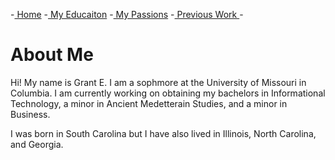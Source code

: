-[ Home](readMe.md)
-[ My Educaiton](myEducation.md)
-[ My Passions](myHobbies.md)
-[ Previous Work ](myWork.md)-

# **About Me**

Hi! My name is Grant E. I am a sophmore at the University of Missouri in Columbia.
I am currently working on obtaining my bachelors in Informational Technology,
a minor in Ancient Medetterain Studies, and a minor in Business. 

I was born in South Carolina but I have also lived in Illinois, North Carolina, and Georgia. 